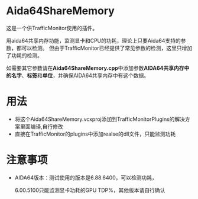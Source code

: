# Aida64ShareMemory

这是一个供TrafficMonitor使用的插件。

用aida64共享内存功能，监测显卡和CPU的功耗，理论上只要Aida64支持的参数，都可以检测。
但由于TrafficMonitor已经提供了常见参数的检测，这里只增加了功耗的检测。

如需要其它参数请在**Aida64ShareMemory.cpp**中添加参数**AIDA64共享内存中的名字**、**标签**和**单位**，并确保AIDA64共享内存中有这个数据。

# 用法
- 将这个Aida64ShareMemory.vcxproj添加到TrafficMonitorPlugins的解决方案里面编译,自行修改
- 直接在TrafficMonitor的plugins中添加realse的dll文件，只能监测功耗

# 注意事项
- AIDA64版本：测试使用的版本是6.88.6400，可以检测功耗，

    6.00.5100只能监测显卡功耗的GPU TDP%，其他版本请自行确认
